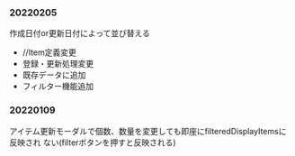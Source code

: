 ### 20220205
作成日付or更新日付によって並び替える
- //Item定義変更
- 登録・更新処理変更
- 既存データに追加
- フィルター機能追加

### 20220109
アイテム更新モーダルで個数、数量を変更しても即座にfilteredDisplayItemsに反映され
ない(filterボタンを押すと反映される)